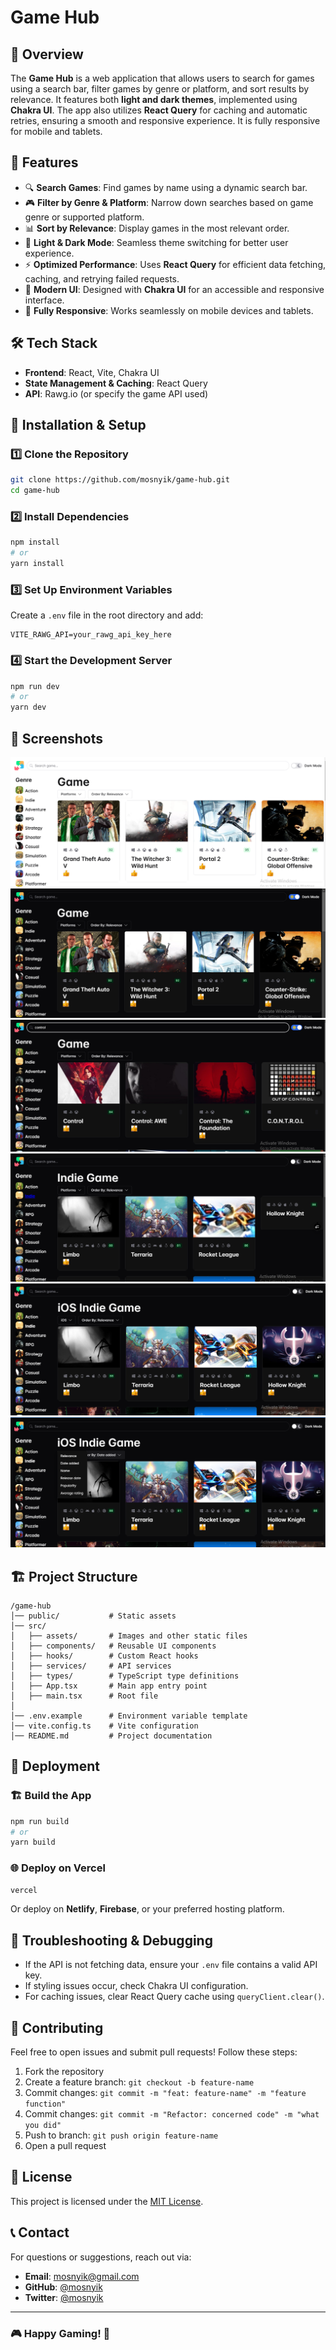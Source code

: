 # Game Hub

## 📌 Overview
The **Game Hub** is a web application that allows users to search for games using a search bar, filter games by genre or platform, and sort results by relevance. It features both **light and dark themes**, implemented using **Chakra UI**. The app also utilizes **React Query** for caching and automatic retries, ensuring a smooth and responsive experience. It is fully responsive for mobile and tablets.

## 🚀 Features
- 🔍 **Search Games**: Find games by name using a dynamic search bar.
- 🎮 **Filter by Genre & Platform**: Narrow down searches based on game genre or supported platform.
- 📊 **Sort by Relevance**: Display games in the most relevant order.
- 🌙 **Light & Dark Mode**: Seamless theme switching for better user experience.
- ⚡ **Optimized Performance**: Uses **React Query** for efficient data fetching, caching, and retrying failed requests.
- 🎨 **Modern UI**: Designed with **Chakra UI** for an accessible and responsive interface.
- 📱 **Fully Responsive**: Works seamlessly on mobile devices and tablets.

## 🛠️ Tech Stack
- **Frontend**: React, Vite, Chakra UI
- **State Management & Caching**: React Query
- **API**: Rawg.io (or specify the game API used)

## 🔧 Installation & Setup
### 1️⃣ Clone the Repository
```bash
git clone https://github.com/mosnyik/game-hub.git
cd game-hub
```

### 2️⃣ Install Dependencies
```bash
npm install
# or
yarn install
```

### 3️⃣ Set Up Environment Variables
Create a `.env` file in the root directory and add:
```env
VITE_RAWG_API=your_rawg_api_key_here
```

### 4️⃣ Start the Development Server
```bash
npm run dev
# or
yarn dev
```

## 📸 Screenshots
![Light Theme](public/screenshots/light-theme.png)
![Dark Theme](public/screenshots/dark-theme.png)
![Search games](public/screenshots/search-feature.png)
![Select genre](public/screenshots/select-genre.png)
![Select platform](public/screenshots/select-genre&platform.png)
![Sort by relevence](public/screenshots/sort-by-relevance.png)

## 🏗️ Project Structure
```
/game-hub
│── public/           # Static assets
│── src/
│   ├── assets/       # Images and other static files
│   ├── components/   # Reusable UI components
│   ├── hooks/        # Custom React hooks
│   ├── services/     # API services
│   ├── types/        # TypeScript type definitions
│   ├── App.tsx       # Main app entry point
│   ├── main.tsx      # Root file
│
│── .env.example      # Environment variable template
│── vite.config.ts    # Vite configuration
│── README.md         # Project documentation
```

## 🚀 Deployment
### 🏗️ Build the App
```bash
npm run build
# or
yarn build
```
### 🌐 Deploy on Vercel
```bash
vercel
```
Or deploy on **Netlify**, **Firebase**, or your preferred hosting platform.

## 🐛 Troubleshooting & Debugging
- If the API is not fetching data, ensure your `.env` file contains a valid API key.
- If styling issues occur, check Chakra UI configuration.
- For caching issues, clear React Query cache using `queryClient.clear()`.

## 🙌 Contributing
Feel free to open issues and submit pull requests! Follow these steps:
1. Fork the repository
2. Create a feature branch: `git checkout -b feature-name`
3. Commit changes: `git commit -m "feat: feature-name" -m "feature function"`
4. Commit changes: `git commit -m "Refactor: concerned code" -m "what you did"`
5. Push to branch: `git push origin feature-name`
6. Open a pull request

## 📜 License
This project is licensed under the [MIT License](LICENSE).

## 📞 Contact
For questions or suggestions, reach out via:
- **Email**: mosnyik@gmail.com
- **GitHub**: [@mosnyik](https://github.com/mosnyik)
- **Twitter**: [@mosnyik](https://twitter.com/mosnyik)

---
### 🎮 Happy Gaming! 🚀

